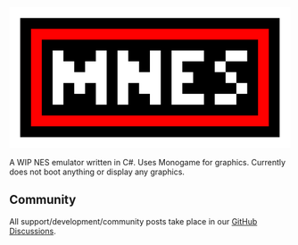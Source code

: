 ![MNES](/Resources/Images/MNES%20Logo.gif)

A WIP NES emulator written in C#. Uses Monogame for graphics. Currently does not boot anything or display any graphics.

## Community

All support/development/community posts take place in our [GitHub Discussions](https://github.com/orgs/MNES-Emulator/discussions).
